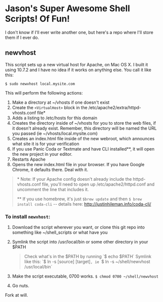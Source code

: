 # Jason's Super Awesome Shell Scripts! Of Fun!

I don't know if I'll ever write another one, but here's a repo where I'll store them if I ever do.

## newvhost

This script sets up a new virtual host for Apache, on Mac OS X. I built it using 10.7.2 and I have no idea if it works on anything else. You call it like this:

`$ sudo newvhost local.mysite.com`

This will perform the following actions: 

1. Make a directory at ~/vhosts if one doesn't exist
1. Create the `<VirtualHost>` block in the /etc/apache2/extra/httpd-vhosts.conf file*
1. Adds a listing to /etc/hosts for this domain
1. Creates the directory inside of ~/vhosts for you to store the web files, if it doesn't already exist. Remember, this directory will be named the URL you passed (ie ~/vhosts/local.mysite.com)
1. Creates an index.html file inside of the new webroot, which announces what site it is for your verification
1. If you use Panic Coda or Textmate and have CLI installed**, it will open the new project in your editor.
1. Restarts Apache
1. Opens the new index.html file in your browser. If you have Google Chrome, it defaults there. Deal with it.

> \* Note: If your Apache config doesn't already include the httpd-vhosts.conf file, you'll need to open up /etc/apache2/httpd.conf and uncomment the line that includes it.
>
> ** If you use homebrew, it's just `$brew update` and then `$ brew install coda-cli` -- details here: http://justinhileman.info/coda-cli/

### To install `newvhost`:

1. Download the script wherever you want, or clone this git repo into something like ~/shell_scripts or what have you
1. Symlink the script into /usr/local/bin or some other directory in your $PATH  
    
    > Check what's in the $PATH by running `$ echo $PATH`  
    > Symlink like this: `$ ln -s [source] [target]`, ie `$ ln -s ~/shell/newvhost /usr/local/bin`

1. Make the script executable, 0700 works. `$ chmod 0700 ~/shell/newvhost`
1. Go nuts.

Fork at will.

